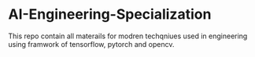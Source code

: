 # AI-Engineering-Specialization
This repo contain all materails for modren techqniues used in engineering using framwork of tensorflow, pytorch and opencv. 
